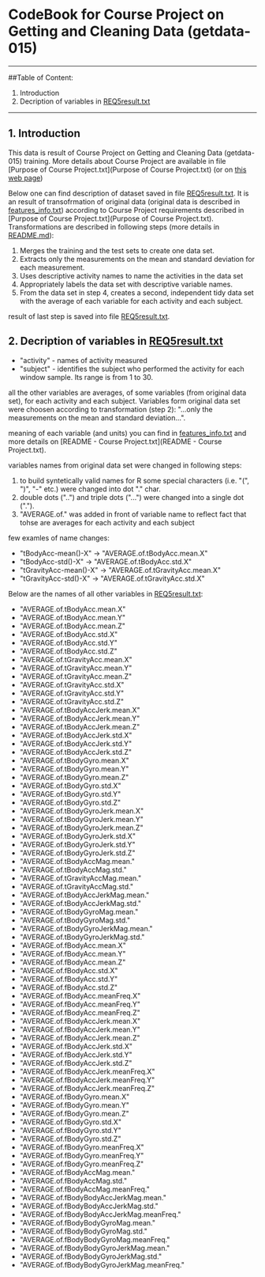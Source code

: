 # CodeBook for Course Project on Getting and Cleaning Data (getdata-015)

***
##Table of Content:

1. Introduction
2. Decription of variables in [REQ5result.txt](REQ5result.txt)

***

## 1. Introduction

This data is result of Course Project on Getting and Cleaning Data (getdata-015) training. More details about Course Project are available in file [Purpose of Course Project.txt](Purpose of Course Project.txt) (or on [this web page](https://class.coursera.org/getdata-015/human_grading/view/courses/973502/assessments/3/submissions))

Below one can find description of dataset saved in file [REQ5result.txt](REQ5result.txt). It is an result of transofrmation of original data (original data is described in [features_info.txt](features_info.txt)) according to Course Project requirements described in [Purpose of Course Project.txt](Purpose of Course Project.txt). Transformations are described in following steps (more details in [README.md](README.md)):

1. Merges the training and the test sets to create one data set.
2. Extracts only the measurements on the mean and standard deviation for each measurement. 
3. Uses descriptive activity names to name the activities in the data set
4. Appropriately labels the data set with descriptive variable names. 
5. From the data set in step 4, creates a second, independent tidy data set with the average of each variable for each activity and each subject.

result of last step is saved into file [REQ5result.txt](REQ5result.txt).

## 2. Decription of variables in [REQ5result.txt](REQ5result.txt)

- "activity" - names of activity measured
- "subject" - identifies the subject who performed the activity for each window sample. Its range is from 1 to 30. 

all the other variables are averages, of some variables (from original data set), for each activity and each subject. Variables form original data set were choosen according to transformation (step 2): "...only the measurements on the mean and standard deviation...".

meaning of each variable (and units) you can find in [features_info.txt](features_info.txt) and more details on [README - Course Project.txt](README - Course Project.txt).

variables names from original data set were changed in following steps:

1. to build syntetically valid names for R some special characters (i.e. "(", ")", "-" etc.) were changed into dot "." char.
2. double dots ("..") and triple dots ("...") were changed into a single dot (".").
3. "AVERAGE.of." was added in front of variable name to reflect fact that tohse are averages for each activity and each subject

few examles of name changes:

- "tBodyAcc-mean()-X" -> "AVERAGE.of.tBodyAcc.mean.X"
- "tBodyAcc-std()-X" -> "AVERAGE.of.tBodyAcc.std.X"
- "tGravityAcc-mean()-X" -> "AVERAGE.of.tGravityAcc.mean.X"
- "tGravityAcc-std()-X" -> "AVERAGE.of.tGravityAcc.std.X"

Below are the names of all other variables in [REQ5result.txt](REQ5result.txt):

- "AVERAGE.of.tBodyAcc.mean.X"
- "AVERAGE.of.tBodyAcc.mean.Y"
- "AVERAGE.of.tBodyAcc.mean.Z"
- "AVERAGE.of.tBodyAcc.std.X"
- "AVERAGE.of.tBodyAcc.std.Y"
- "AVERAGE.of.tBodyAcc.std.Z"
- "AVERAGE.of.tGravityAcc.mean.X"
- "AVERAGE.of.tGravityAcc.mean.Y"
- "AVERAGE.of.tGravityAcc.mean.Z"
- "AVERAGE.of.tGravityAcc.std.X"
- "AVERAGE.of.tGravityAcc.std.Y"
- "AVERAGE.of.tGravityAcc.std.Z"
- "AVERAGE.of.tBodyAccJerk.mean.X"
- "AVERAGE.of.tBodyAccJerk.mean.Y"
- "AVERAGE.of.tBodyAccJerk.mean.Z"
- "AVERAGE.of.tBodyAccJerk.std.X"
- "AVERAGE.of.tBodyAccJerk.std.Y"
- "AVERAGE.of.tBodyAccJerk.std.Z"
- "AVERAGE.of.tBodyGyro.mean.X"
- "AVERAGE.of.tBodyGyro.mean.Y"
- "AVERAGE.of.tBodyGyro.mean.Z"
- "AVERAGE.of.tBodyGyro.std.X"
- "AVERAGE.of.tBodyGyro.std.Y"
- "AVERAGE.of.tBodyGyro.std.Z"
- "AVERAGE.of.tBodyGyroJerk.mean.X"
- "AVERAGE.of.tBodyGyroJerk.mean.Y"
- "AVERAGE.of.tBodyGyroJerk.mean.Z"
- "AVERAGE.of.tBodyGyroJerk.std.X"
- "AVERAGE.of.tBodyGyroJerk.std.Y"
- "AVERAGE.of.tBodyGyroJerk.std.Z"
- "AVERAGE.of.tBodyAccMag.mean."
- "AVERAGE.of.tBodyAccMag.std."
- "AVERAGE.of.tGravityAccMag.mean."
- "AVERAGE.of.tGravityAccMag.std."
- "AVERAGE.of.tBodyAccJerkMag.mean."
- "AVERAGE.of.tBodyAccJerkMag.std."
- "AVERAGE.of.tBodyGyroMag.mean."
- "AVERAGE.of.tBodyGyroMag.std."
- "AVERAGE.of.tBodyGyroJerkMag.mean."
- "AVERAGE.of.tBodyGyroJerkMag.std."
- "AVERAGE.of.fBodyAcc.mean.X"
- "AVERAGE.of.fBodyAcc.mean.Y"
- "AVERAGE.of.fBodyAcc.mean.Z"
- "AVERAGE.of.fBodyAcc.std.X"
- "AVERAGE.of.fBodyAcc.std.Y"
- "AVERAGE.of.fBodyAcc.std.Z"
- "AVERAGE.of.fBodyAcc.meanFreq.X"
- "AVERAGE.of.fBodyAcc.meanFreq.Y"
- "AVERAGE.of.fBodyAcc.meanFreq.Z"
- "AVERAGE.of.fBodyAccJerk.mean.X"
- "AVERAGE.of.fBodyAccJerk.mean.Y"
- "AVERAGE.of.fBodyAccJerk.mean.Z"
- "AVERAGE.of.fBodyAccJerk.std.X"
- "AVERAGE.of.fBodyAccJerk.std.Y"
- "AVERAGE.of.fBodyAccJerk.std.Z"
- "AVERAGE.of.fBodyAccJerk.meanFreq.X"
- "AVERAGE.of.fBodyAccJerk.meanFreq.Y"
- "AVERAGE.of.fBodyAccJerk.meanFreq.Z"
- "AVERAGE.of.fBodyGyro.mean.X"
- "AVERAGE.of.fBodyGyro.mean.Y"
- "AVERAGE.of.fBodyGyro.mean.Z"
- "AVERAGE.of.fBodyGyro.std.X"
- "AVERAGE.of.fBodyGyro.std.Y"
- "AVERAGE.of.fBodyGyro.std.Z"
- "AVERAGE.of.fBodyGyro.meanFreq.X"
- "AVERAGE.of.fBodyGyro.meanFreq.Y"
- "AVERAGE.of.fBodyGyro.meanFreq.Z"
- "AVERAGE.of.fBodyAccMag.mean."
- "AVERAGE.of.fBodyAccMag.std."
- "AVERAGE.of.fBodyAccMag.meanFreq."
- "AVERAGE.of.fBodyBodyAccJerkMag.mean."
- "AVERAGE.of.fBodyBodyAccJerkMag.std."
- "AVERAGE.of.fBodyBodyAccJerkMag.meanFreq."
- "AVERAGE.of.fBodyBodyGyroMag.mean."
- "AVERAGE.of.fBodyBodyGyroMag.std."
- "AVERAGE.of.fBodyBodyGyroMag.meanFreq."
- "AVERAGE.of.fBodyBodyGyroJerkMag.mean."
- "AVERAGE.of.fBodyBodyGyroJerkMag.std."
- "AVERAGE.of.fBodyBodyGyroJerkMag.meanFreq."

